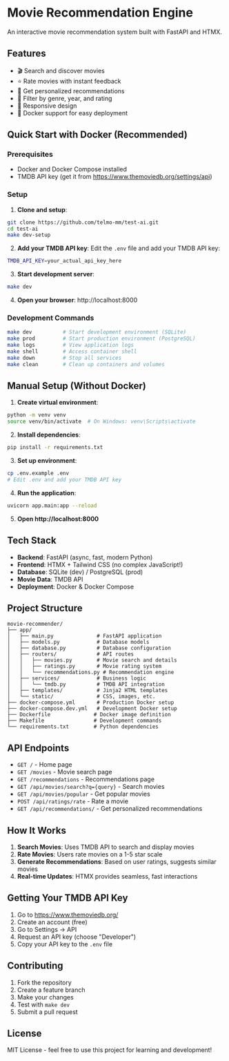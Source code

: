 # Movie Recommendation Engine

An interactive movie recommendation system built with FastAPI and HTMX.

## Features

- 🎬 Search and discover movies
- ⭐ Rate movies with instant feedback
- 🤖 Get personalized recommendations
- 🎯 Filter by genre, year, and rating
- 📱 Responsive design
- 🐳 Docker support for easy deployment

## Quick Start with Docker (Recommended)

### Prerequisites
- Docker and Docker Compose installed
- TMDB API key (get it from https://www.themoviedb.org/settings/api)

### Setup

1. **Clone and setup**:
```bash
git clone https://github.com/telmo-mm/test-ai.git
cd test-ai
make dev-setup
```

2. **Add your TMDB API key**:
   Edit the `.env` file and add your TMDB API key:
```bash
TMDB_API_KEY=your_actual_api_key_here
```

3. **Start development server**:
```bash
make dev
```

4. **Open your browser**: http://localhost:8000

### Development Commands

```bash
make dev          # Start development environment (SQLite)
make prod         # Start production environment (PostgreSQL)
make logs         # View application logs
make shell        # Access container shell
make down         # Stop all services
make clean        # Clean up containers and volumes
```

## Manual Setup (Without Docker)

1. **Create virtual environment**:
```bash
python -m venv venv
source venv/bin/activate  # On Windows: venv\Scripts\activate
```

2. **Install dependencies**:
```bash
pip install -r requirements.txt
```

3. **Set up environment**:
```bash
cp .env.example .env
# Edit .env and add your TMDB API key
```

4. **Run the application**:
```bash
uvicorn app.main:app --reload
```

5. **Open http://localhost:8000**

## Tech Stack

- **Backend**: FastAPI (async, fast, modern Python)
- **Frontend**: HTMX + Tailwind CSS (no complex JavaScript!)
- **Database**: SQLite (dev) / PostgreSQL (prod)
- **Movie Data**: TMDB API
- **Deployment**: Docker & Docker Compose

## Project Structure

```
movie-recommender/
├── app/
│   ├── main.py              # FastAPI application
│   ├── models.py            # Database models
│   ├── database.py          # Database configuration
│   ├── routers/             # API routes
│   │   ├── movies.py        # Movie search and details
│   │   ├── ratings.py       # Movie rating system
│   │   └── recommendations.py # Recommendation engine
│   ├── services/            # Business logic
│   │   └── tmdb.py          # TMDB API integration
│   ├── templates/           # Jinja2 HTML templates
│   └── static/              # CSS, images, etc.
├── docker-compose.yml       # Production Docker setup
├── docker-compose.dev.yml   # Development Docker setup
├── Dockerfile              # Docker image definition
├── Makefile                # Development commands
└── requirements.txt        # Python dependencies
```

## API Endpoints

- `GET /` - Home page
- `GET /movies` - Movie search page
- `GET /recommendations` - Recommendations page
- `GET /api/movies/search?q={query}` - Search movies
- `GET /api/movies/popular` - Get popular movies
- `POST /api/ratings/rate` - Rate a movie
- `GET /api/recommendations/` - Get personalized recommendations

## How It Works

1. **Search Movies**: Uses TMDB API to search and display movies
2. **Rate Movies**: Users rate movies on a 1-5 star scale
3. **Generate Recommendations**: Based on user ratings, suggests similar movies
4. **Real-time Updates**: HTMX provides seamless, fast interactions

## Getting Your TMDB API Key

1. Go to https://www.themoviedb.org/
2. Create an account (free)
3. Go to Settings → API
4. Request an API key (choose "Developer")
5. Copy your API key to the `.env` file

## Contributing

1. Fork the repository
2. Create a feature branch
3. Make your changes
4. Test with `make dev`
5. Submit a pull request

## License

MIT License - feel free to use this project for learning and development!
